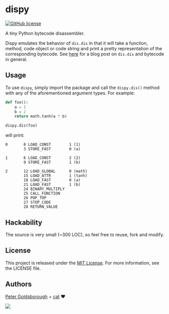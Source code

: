 # dispy

[![GitHub license](https://img.shields.io/github/license/mashape/apistatus.svg?style=flat-square)](http://goldsborough.mit-license.org)

A tiny Python bytecode disassembler.

Dispy emulates the behavior of `dis.dis` in that it will take a function, method, code object or code string and print a pretty representation of the corresponding bytecode. See [here]() for a blog post on `dis.dis` and bytecode in general.

## Usage

To use `dispy`, simply import the package and call the `dispy.dis()` method with any of the aforementioned argument types. For example:

```python
def foo():
    a = 1
    b = 2
    return math.tanh(a * b)

dispy.dis(foo)
```

will print:

```
0       0 LOAD_CONST        1 (1)
        3 STORE_FAST        0 (a)

1       6 LOAD_CONST        2 (2)
        9 STORE_FAST        1 (b)

2       12 LOAD_GLOBAL      0 (math)
        15 LOAD_ATTR        1 (tanh)
        18 LOAD_FAST        0 (a)
        21 LOAD_FAST        1 (b)
        24 BINARY_MULTIPLY
        25 CALL_FUNCTION
        26 POP_TOP
        27 STOP_CODE
        28 RETURN_VALUE
```

## Hackability

The source is very small (~300 LOC), so feel free to reuse, fork and modify.

## License

This project is released under the [MIT License](http://goldsborough.mit-license.org). For more information, see the LICENSE file.

## Authors

[Peter Goldsborough](http://goldsborough.me) + [cat](https://goo.gl/IpUmJn) :heart:

<a href="https://gratipay.com/~goldsborough/"><img src="http://img.shields.io/gratipay/goldsborough.png?style=flat-square"></a>
